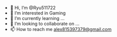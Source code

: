 - 👋 Hi, I’m @Ryu511722
- 👀 I’m interested in Gaming 
- 🌱 I’m currently learning ...
- 💞️ I’m looking to collaborate on ...
- 📫 How to reach me alex815397379@gmail.com

<!---
Ryu511722/Ryu511722 is a ✨ special ✨ repository because its `README.md` (this file) appears on your GitHub profile.
You can click the Preview link to take a look at your changes.
--->
